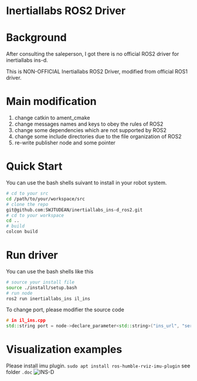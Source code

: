 Inertiallabs ROS2 Driver
===

# Background
After consulting the saleperson,  I got there is no official ROS2 driver for inertiallabs ins-d.  

This is NON-OFFICIAL Inertiallabs ROS2 Driver, modified from official ROS1 driver.  

# Main modification
1. change catkin to ament_cmake
2. change messages names and keys to obey the rules of ROS2
3. change some dependencies which are not supported by ROS2
4. change some include directories due to the file organization of ROS2
5. re-write publisher node and some pointer

# Quick Start
You can use the bash shells suivant to install in your robot system.
```bash
# cd to your src
cd /path/to/your/workspace/src
# clone the repo 
git@github.com:SWJTUDEAN/inertiallabs_ins-d_ros2.git
# cd to your workspace
cd ..
# build
colcon build
```
# Run driver
You can use the bash shells like this
```bash 
# source your install file
source ./install/setup.bash
# run node
ros2 run inertiallabs_ins il_ins
```
To change port, please modifier the source code
```cpp
# in il_ins.cpp
std::string port = node->declare_parameter<std::string>("ins_url", "serial:/dev/ttyUSB0:460800");
```
# Visualization examples
Please install imu plugin.
`sudo apt install ros-humble-rviz-imu-plugin`
see folder `.doc`
![INS-D](img_v3_02gb_477e2b30-8244-4a2d-9370-f02b6b15a20g.jpg)